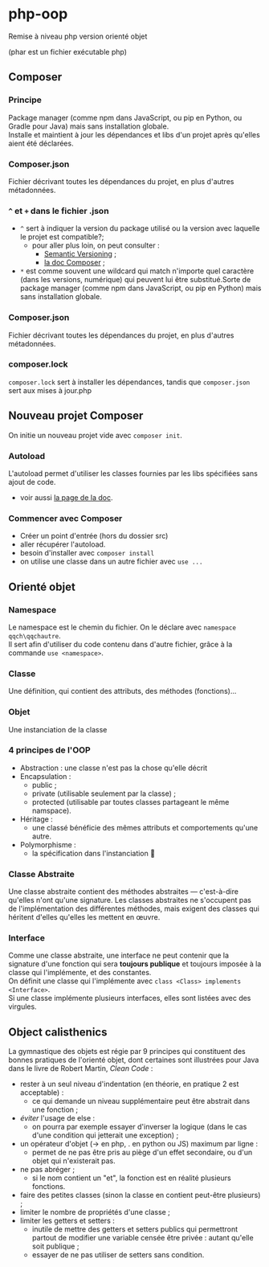 # php-oop
Remise à niveau php version orienté objet

(phar est un fichier exécutable php)

## Composer

### Principe
Package manager (comme npm dans JavaScript, ou pip en Python, ou Gradle pour Java) mais sans installation globale.  
Installe et maintient à jour les dépendances et libs d'un projet après qu'elles aient été déclarées.  

### Composer.json
Fichier décrivant toutes les dépendances du projet, en plus d'autres métadonnées.

### `^` et `+` dans le fichier .json
- `^` sert à indiquer la version du package utilisé ou la version avec laquelle le projet est compatible?;
  - pour aller plus loin, on peut consulter :
    - [Semantic Versioning](https://semver.org) ;
    - [la doc Composer](https://getcomposer.org/doc/articles/versions.md#caret-version-range-) ;
- `*` est comme souvent une wildcard qui match n'importe quel caractère (dans les versions, numérique) qui peuvent lui être substitué.Sorte de package manager (comme npm dans JavaScript, ou pip en Python) mais sans installation globale. 

### Composer.json
Fichier décrivant toutes les dépendances du projet, en plus d'autres métadonnées.

### composer.lock
`composer.lock` sert à installer les dépendances, tandis que `composer.json` sert aux mises à jour.php

## Nouveau projet Composer
On initie un nouveau projet vide avec `composer init`.

### Autoload
L'autoload permet d'utiliser les classes fournies par les libs spécifiées sans ajout de code.
- voir aussi  [la page de la doc](https://getcomposer.org/doc/01-basic-usage.md#autoloading).

### Commencer avec Composer
- Créer un point d'entrée (hors du dossier src)
- aller récupérer l'autoload.
- besoin d'installer avec `composer install`
- on utilise une classe dans un autre fichier avec `use ...`

## Orienté objet

### Namespace
Le namespace est le chemin du fichier. On le déclare avec `namespace qqch\qqchautre`.  
Il sert afin d'utiliser du code contenu dans d'autre fichier, grâce à la commande `use <namespace>`.  

### Classe
Une définition, qui contient des attributs, des méthodes (fonctions)...

### Objet
Une instanciation de la classe

### 4 principes de l'OOP
- Abstraction : une classe n'est pas la chose qu'elle décrit
- Encapsulation :
  - public ;
  - private (utilisable seulement par la classe) ;
  - protected (utilisable par toutes classes partageant le même namspace).
- Héritage :
  - une classé bénéficie des mêmes attributs et comportements qu'une autre.
- Polymorphisme :
  - la spécification dans l'instanciation 🤯

### Classe Abstraite
Une classe abstraite contient des méthodes abstraites — c'est-à-dire qu'elles n'ont qu'une signature. Les classes abstraites ne s'occupent pas de l'implémentation des différentes méthodes, mais exigent des classes qui héritent d'elles qu'elles les mettent en œuvre.  

### Interface
Comme une classe abstraite, une interface ne peut contenir que la signature d'une fonction qui sera **toujours publique** et toujours imposée à la classe qui l'implémente, et des constantes.  
On définit une classe qui l'implémente avec `class <Class> implements <Interface>`.  
Si une classe implémente plusieurs interfaces, elles sont listées avec des virgules.

## Object calisthenics
La gymnastique des objets est régie par 9 principes qui constituent des bonnes pratiques de l'orienté objet, dont certaines sont illustrées pour Java dans le livre de Robert Martin, *Clean Code* :  
  - rester à un seul niveau d'indentation (en théorie, en pratique 2 est acceptable) :
    - ce qui demande un niveau supplémentaire peut être abstrait dans une fonction ;
  - *éviter* l'usage de else :
    - on pourra par exemple essayer d'inverser la logique (dans le cas d'une condition qui jetterait une exception) ;
  - un opérateur d'objet (-> en php, . en python ou JS) maximum par ligne :
    - permet de ne pas être pris au piège d'un effet secondaire, ou d'un objet qui n'existerait pas.
  - ne pas abréger ;
    - si le nom contient un "et", la fonction est en réalité plusieurs fonctions.
  - faire des petites classes (sinon la classe en contient peut-être plusieurs) ;
  - limiter le nombre de propriétés d'une classe ;
  - limiter les getters et setters :
    - inutile de mettre des getters et setters publics qui permettront partout de modifier une variable censée être privée : autant qu'elle soit publique ;
    - essayer de ne pas utiliser de setters sans condition.
